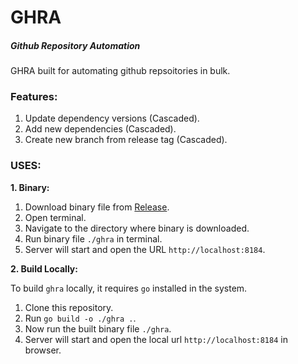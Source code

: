 # GHRA

##### Github Repository Automation

GHRA built for automating github repsoitories in bulk. 

### Features:

1. Update dependency versions (Cascaded).
2. Add new dependencies (Cascaded).
3. Create new branch from release tag (Cascaded).


### USES:
**1. Binary:**
1. Download binary file from [Release](https://github.com/SHAPPY0/ghra/releases).
2. Open terminal.
2. Navigate to the directory where binary is downloaded.
3. Run binary file `./ghra` in terminal.
4. Server will start and open the URL `http://localhost:8184`.

**2. Build Locally:**

To build `ghra` locally, it requires `go` installed in the system.

1. Clone this repository.
2. Run `go build -o ./ghra .`.
3. Now run the built binary file `./ghra`.
4. Server will start and open the local url `http://localhost:8184` in browser.
